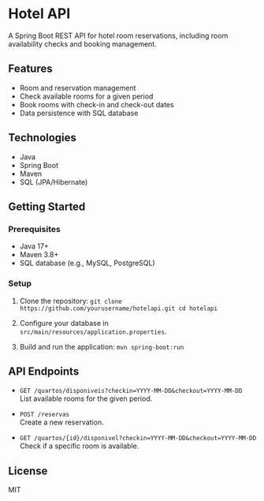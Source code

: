 # Hotel API

A Spring Boot REST API for hotel room reservations, including room availability checks and booking management.

## Features

- Room and reservation management
- Check available rooms for a given period
- Book rooms with check-in and check-out dates
- Data persistence with SQL database

## Technologies

- Java
- Spring Boot
- Maven
- SQL (JPA/Hibernate)

## Getting Started

### Prerequisites

- Java 17+
- Maven 3.8+
- SQL database (e.g., MySQL, PostgreSQL)

### Setup

1. Clone the repository: `git clone https://github.com/yourusername/hotelapi.git cd hotelapi`

3. Configure your database in `src/main/resources/application.properties`.

3. Build and run the application:
`mvn spring-boot:run`

## API Endpoints

- `GET /quartos/disponiveis?checkin=YYYY-MM-DD&checkout=YYYY-MM-DD`  
  List available rooms for the given period.

- `POST /reservas`  
  Create a new reservation.

- `GET /quartos/{id}/disponivel?checkin=YYYY-MM-DD&checkout=YYYY-MM-DD`  
  Check if a specific room is available.

## License

MIT